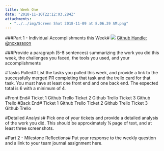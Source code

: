 ```yaml
---
title: Week One
date: "2018-11-10T22:12:03.284Z"
attachments:
  - "../../img/Screen Shot 2018-11-09 at 8.06.39 AM.png"
---
```


###Part 1 - Individual Accomplishments this Week#
![](https://i.imgur.com/aH0UFAn.PNG)
[Github Handle: @noxasaxon](https://github.com/noxasaxon)


###Provide a paragraph (5-8 sentences) summarizing the work you did this week, the challenges you faced, the tools you used, and your accomplishments

#Tasks Pulled# List the tasks you pulled this week, and provide a link to the successfully merged PR completing that task and the trello card for that task. You must have at least one front end and one back end. The expected total is 6 with a minimum of 4.

#Front End# Ticket 1 Github Trello Ticket 2 Github Trello Ticket 3 Github Trello #Back End# Ticket 1 Github Trello Ticket 2 Github Trello Ticket 3 Github Trello

#Detailed Analysis# Pick one of your tickets and provide a detailed analysis of the work you did. This should be approximately ¼ page of text, and at least three screenshots.

#Part 2 - Milestone Reflections# Put your response to the weekly question and a link to your team journal assignment here.